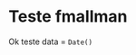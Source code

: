 # Teste fmallman

Ok teste data = `Date()`
<!--stackedit_data:
eyJoaXN0b3J5IjpbLTIwNzY4MzU3MzksOTU4NjU0ODA2LC0xMD
M2ODU5NjQ2LDczMDk5ODExNl19
-->